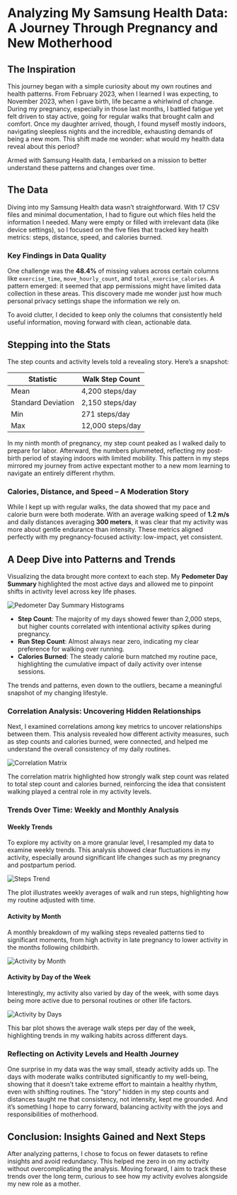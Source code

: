 # Analyzing My Samsung Health Data: A Journey Through Pregnancy and New Motherhood

## The Inspiration

This journey began with a simple curiosity about my own routines and health patterns. From February 2023, when I learned I was expecting, to November 2023, when I gave birth, life became a whirlwind of change. During my pregnancy, especially in those last months, I battled fatigue yet felt driven to stay active, going for regular walks that brought calm and comfort. Once my daughter arrived, though, I found myself mostly indoors, navigating sleepless nights and the incredible, exhausting demands of being a new mom. This shift made me wonder: what would my health data reveal about this period?

Armed with Samsung Health data, I embarked on a mission to better understand these patterns and changes over time.

## The Data

Diving into my Samsung Health data wasn’t straightforward. With 17 CSV files and minimal documentation, I had to figure out which files held the information I needed. Many were empty or filled with irrelevant data (like device settings), so I focused on the five files that tracked key health metrics: steps, distance, speed, and calories burned.

### Key Findings in Data Quality

One challenge was the **48.4%** of missing values across certain columns like `exercise_time`, `move_hourly_count`, and `total_exercise_calories`. A pattern emerged: it seemed that app permissions might have limited data collection in these areas. This discovery made me wonder just how much personal privacy settings shape the information we rely on.

To avoid clutter, I decided to keep only the columns that consistently held useful information, moving forward with clean, actionable data.

## Stepping into the Stats

The step counts and activity levels told a revealing story. Here’s a snapshot:

| Statistic | Walk Step Count |
| --- | --- |
| Mean | 4,200 steps/day |
| Standard Deviation | 2,150 steps/day |
| Min | 271 steps/day |
| Max | 12,000 steps/day |

In my ninth month of pregnancy, my step count peaked as I walked daily to prepare for labor. Afterward, the numbers plummeted, reflecting my post-birth period of staying indoors with limited mobility. This pattern in my steps mirrored my journey from active expectant mother to a new mom learning to navigate an entirely different rhythm.

### Calories, Distance, and Speed – A Moderation Story

While I kept up with regular walks, the data showed that my pace and calorie burn were both moderate. With an average walking speed of **1.2 m/s** and daily distances averaging **300 meters**, it was clear that my activity was more about gentle endurance than intensity. These metrics aligned perfectly with my pregnancy-focused activity: low-impact, yet consistent.

## A Deep Dive into Patterns and Trends

Visualizing the data brought more context to each step. My **Pedometer Day Summary** highlighted the most active days and allowed me to pinpoint shifts in activity level across key life phases.

![Pedometer Day Summary Histograms](graphs/histogram_pedometer_day_summary.png)

- **Step Count**: The majority of my days showed fewer than 2,000 steps, but higher counts correlated with intentional activity spikes during pregnancy.
- **Run Step Count**: Almost always near zero, indicating my clear preference for walking over running.
- **Calories Burned**: The steady calorie burn matched my routine pace, highlighting the cumulative impact of daily activity over intense sessions.

The trends and patterns, even down to the outliers, became a meaningful snapshot of my changing lifestyle.

### Correlation Analysis: Uncovering Hidden Relationships

Next, I examined correlations among key metrics to uncover relationships between them. This analysis revealed how different activity measures, such as step counts and calories burned, were connected, and helped me understand the overall consistency of my daily routines.

![Correlation Matrix](graphs/Correlation_Matrix.png)

The correlation matrix highlighted how strongly walk step count was related to total step count and calories burned, reinforcing the idea that consistent walking played a central role in my activity levels.

### Trends Over Time: Weekly and Monthly Analysis

#### Weekly Trends

To explore my activity on a more granular level, I resampled my data to examine weekly trends. This analysis showed clear fluctuations in my activity, especially around significant life changes such as my pregnancy and postpartum period.

![Steps Trend](graphs/steps_trend.png)

The plot illustrates weekly averages of walk and run steps, highlighting how my routine adjusted with time.

#### Activity by Month

A monthly breakdown of my walking steps revealed patterns tied to significant moments, from high activity in late pregnancy to lower activity in the months following childbirth.

![Activity by Month](graphs/Activity_bymonth.png)

#### Activity by Day of the Week

Interestingly, my activity also varied by day of the week, with some days being more active due to personal routines or other life factors.

![Activity by Days](graphs/Activity_bydays.png)

This bar plot shows the average walk steps per day of the week, highlighting trends in my walking habits across different days.

### Reflecting on Activity Levels and Health Journey

One surprise in my data was the way small, steady activity adds up. The days with moderate walks contributed significantly to my well-being, showing that it doesn’t take extreme effort to maintain a healthy rhythm, even with shifting routines. The “story” hidden in my step counts and distances taught me that consistency, not intensity, kept me grounded. And it’s something I hope to carry forward, balancing activity with the joys and responsibilities of motherhood.

## Conclusion: Insights Gained and Next Steps

After analyzing patterns, I chose to focus on fewer datasets to refine insights and avoid redundancy. This helped me zero in on my activity without overcomplicating the analysis. Moving forward, I aim to track these trends over the long term, curious to see how my activity evolves alongside my new role as a mother.


